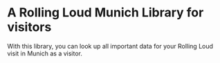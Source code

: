 # A Rolling Loud Munich Library for visitors

With this library, you can look up all important data for your Rolling Loud visit in Munich as a visitor.